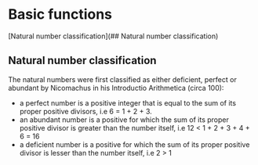# Basic functions

[Natural number classification](## Natural number classification)

## Natural number classification

The natural numbers were first classified as either deficient, perfect or abundant by Nicomachus in his Introductio Arithmetica (circa 100):
* a perfect number is a positive integer that is equal to the sum of its proper positive divisors, i.e 6 = 1 + 2 + 3.
* an abundant number is a positive for which the sum of its proper positive divisor is greater than the number itself, i.e 12 < 1 + 2 + 3 + 4 + 6 = 16
* a deficient number is a positive for which the sum of its proper positive divisor is lesser than the number itself, i.e 2 > 1

